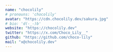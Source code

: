 ```yaml
---
name: "chocolily"
# pronouns: 'chocolily'
avatar: "https://cdn.chocolily.dev/sakura.jpg"
# bio: 'd(-_-)b'
website: "https://chocolily.dev"
twitter: "https://x.com/Choco_Lily__"
github: "https://github.com/choco-lily"
mail: "x@chocolily.dev"
---
```

